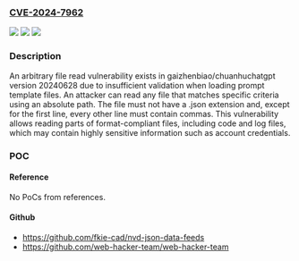 ### [CVE-2024-7962](https://cve.mitre.org/cgi-bin/cvename.cgi?name=CVE-2024-7962)
![](https://img.shields.io/static/v1?label=Product&message=gaizhenbiao%2Fchuanhuchatgpt&color=blue)
![](https://img.shields.io/static/v1?label=Version&message=unspecified%3C%2020240918%20&color=brighgreen)
![](https://img.shields.io/static/v1?label=Vulnerability&message=CWE-29%20Path%20Traversal%3A%20'%5C..%5Cfilename'&color=brighgreen)

### Description

An arbitrary file read vulnerability exists in gaizhenbiao/chuanhuchatgpt version 20240628 due to insufficient validation when loading prompt template files. An attacker can read any file that matches specific criteria using an absolute path. The file must not have a .json extension and, except for the first line, every other line must contain commas. This vulnerability allows reading parts of format-compliant files, including code and log files, which may contain highly sensitive information such as account credentials.

### POC

#### Reference
No PoCs from references.

#### Github
- https://github.com/fkie-cad/nvd-json-data-feeds
- https://github.com/web-hacker-team/web-hacker-team

